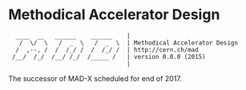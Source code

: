 Methodical Accelerator Design
===

      ____  __   ______    ______    |
       /  \/  \   /  _  \   /  _  \  | Methodical Accelerator Design
      /  ,--, /  /  /_/ /  /  /_/ /  | http://cern.ch/mad
     /__/  /_/  /__/ /_/  /_____ /   | version 0.0.0 (2015)
                                     |


The successor of MAD-X scheduled for end of 2017.